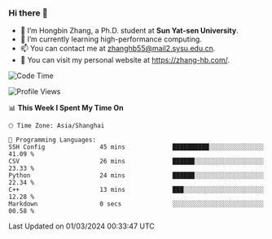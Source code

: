 ### Hi there 👋

- 🔭 I’m Hongbin Zhang, a Ph.D. student at **Sun Yat-sen University**.
- 🌱 I’m currently learning high-performance computing.
- 📫 You can contact me at zhanghb55@mail2.sysu.edu.cn.
- 👀 You can visit my personal website at https://zhang-hb.com/.

<!--START_SECTION:waka-->
![Code Time](http://img.shields.io/badge/Code%20Time-304%20hrs%2044%20mins-blue)

![Profile Views](http://img.shields.io/badge/Profile%20Views-0-blue)

📊 **This Week I Spent My Time On** 

```text
🕑︎ Time Zone: Asia/Shanghai

💬 Programming Languages: 
SSH Config               45 mins             ██████████░░░░░░░░░░░░░░░   41.09 % 
CSV                      26 mins             ██████░░░░░░░░░░░░░░░░░░░   23.33 % 
Python                   24 mins             ██████░░░░░░░░░░░░░░░░░░░   22.34 % 
C++                      13 mins             ███░░░░░░░░░░░░░░░░░░░░░░   12.28 % 
Markdown                 0 secs              ░░░░░░░░░░░░░░░░░░░░░░░░░   00.58 % 
```


 Last Updated on 01/03/2024 00:33:47 UTC
<!--END_SECTION:waka-->
